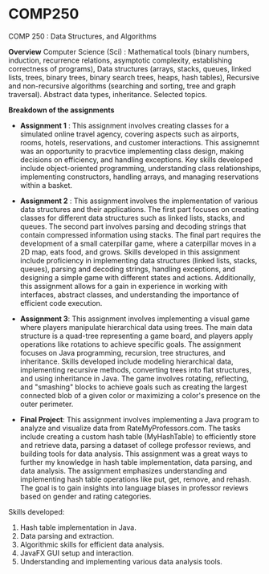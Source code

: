 # COMP250
COMP 250 : Data Structures, and Algorithms

**Overview**
Computer Science (Sci) : Mathematical tools (binary numbers, induction, recurrence relations, asymptotic complexity, establishing correctness of programs), Data structures (arrays, stacks, queues, linked lists, trees, binary trees, binary search trees, heaps, hash tables), Recursive and non-recursive algorithms (searching and sorting, tree and graph traversal). Abstract data types, inheritance. Selected topics.

**Breakdown of the assignments**
- **Assignment 1** : This assignment involves creating classes for a simulated online travel agency, covering aspects such as airports, rooms, hotels, reservations, and customer interactions. This assignemnt was an opportunity to pracvtice implementing class design, making decisions on efficiency, and handling exceptions. Key skills developed include object-oriented programming, understanding class relationships, implementing constructors, handling arrays, and managing reservations within a basket.
  
- **Assignment 2** : This assignment involves the implementation of various data structures and their applications. The first part focuses on creating classes for different data structures such as linked lists, stacks, and queues. The second part involves parsing and decoding strings that contain compressed information using stacks. The final part requires the development of a small caterpillar game, where a caterpillar moves in a 2D map, eats food, and grows.
Skills developed in this assignment include proficiency in implementing data structures (linked lists, stacks, queues), parsing and decoding strings, handling exceptions, and designing a simple game with different states and actions. Additionally, this assignment allows for a gain in experience in working with interfaces, abstract classes, and understanding the importance of efficient code execution.

- **Assignment 3**: This assignment involves implementing a visual game where players manipulate hierarchical data using trees. The main data structure is a quad-tree representing a game board, and players apply operations like rotations to achieve specific goals. The assignment focuses on Java programming, recursion, tree structures, and inheritance. Skills developed include modeling hierarchical data, implementing recursive methods, converting trees into flat structures, and using inheritance in Java. The game involves rotating, reflecting, and "smashing" blocks to achieve goals such as creating the largest connected blob of a given color or maximizing a color's presence on the outer perimeter.

- **Final Project**: This assignment involves implementing a Java program to analyze and visualize data from RateMyProfessors.com. The tasks include creating a custom hash table (MyHashTable) to efficiently store and retrieve data, parsing a dataset of college professor reviews, and building tools for data analysis. This assignment was a great ways to further my knowledge in hash table implementation, data parsing, and data analysis. The assignment emphasizes understanding and implementing hash table operations like put, get, remove, and rehash. The goal is to gain insights into language biases in professor reviews based on gender and rating categories.

Skills developed:
1. Hash table implementation in Java.
2. Data parsing and extraction.
3. Algorithmic skills for efficient data analysis.
4. JavaFX GUI setup and interaction.
5. Understanding and implementing various data analysis tools.
